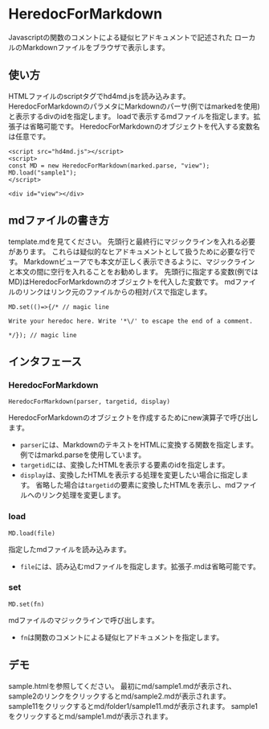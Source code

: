 # HeredocForMarkdown

Javascriptの関数のコメントによる疑似ヒアドキュメントで記述された
ローカルのMarkdownファイルをブラウザで表示します。

## 使い方

HTMLファイルのscriptタグでhd4md.jsを読み込みます。
HeredocForMarkdownのパラメタにMarkdownのパーサ(例ではmarkedを使用)と表示するdivのidを指定します。
loadで表示するmdファイルを指定します。拡張子は省略可能です。
HeredocForMarkdownのオブジェクトを代入する変数名は任意です。

```
<script src="hd4md.js"></script>
<script>
const MD = new HeredocForMarkdown(marked.parse, "view");
MD.load("sample1");
</script>

<div id="view"></div>
```

## mdファイルの書き方

template.mdを見てください。
先頭行と最終行にマジックラインを入れる必要があります。
これらは疑似的なヒアドキュメントとして扱うために必要な行です。
Markdownビューアでも本文が正しく表示できるように、マジックラインと本文の間に空行を入れることをお勧めします。
先頭行に指定する変数(例ではMD)はHeredocForMarkdownのオブジェクトを代入した変数です。
mdファイルのリンクはリンク元のファイルからの相対パスで指定します。

```
MD.set(()=>{/* // magic line

Write your heredoc here. Write '*\/' to escape the end of a comment.

*/}); // magic line
```

## インタフェース

### HeredocForMarkdown
```
HeredocForMarkdown(parser, targetid, display)
```
HeredocForMarkdownのオブジェクトを作成するためにnew演算子で呼び出します。
- `parser`には、MarkdownのテキストをHTMLに変換する関数を指定します。例ではmarkd.parseを使用しています。
- `targetid`には、変換したHTMLを表示する要素のidを指定します。
- `display`は、変換したHTMLを表示する処理を変更したい場合に指定します。
  省略した場合は`targetid`の要素に変換したHTMLを表示し、mdファイルへのリンク処理を変更します。

### load
```
MD.load(file)
```
指定したmdファイルを読み込みます。
- `file`には、読み込むmdファイルを指定します。拡張子.mdは省略可能です。

### set
```
MD.set(fn)
```
mdファイルのマジックラインで呼び出します。
- `fn`は関数のコメントによる疑似ヒアドキュメントを指定します。

## デモ
sample.htmlを参照してください。
最初にmd/sample1.mdが表示され、sample2のリンクをクリックするとmd/sample2.mdが表示されます。
sample11をクリックするとmd/folder1/sample11.mdが表示されます。
sample1をクリックするとmd/sample1.mdが表示されます。

